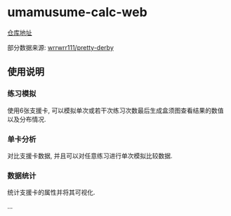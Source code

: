 <!--
 * @Author: Akarichan
 * @LastEditors: Akarichan
-->
# umamusume-calc-web

[仓库地址](https://github.com/TachibanaKimika/umamusume-calc-web)

部分数据来源: [wrrwrr111/pretty-derby](https://github.com/wrrwrr111/pretty-derby)


## 使用说明

### **练习模拟**

使用6张支援卡, 可以模拟单次或若干次练习次数最后生成盒须图查看结果的数值以及分布情况.

### **单卡分析**

对比支援卡数据, 并且可以对任意练习进行单次模拟比较数据.

### **数据统计**

统计支援卡的属性并将其可视化.

...